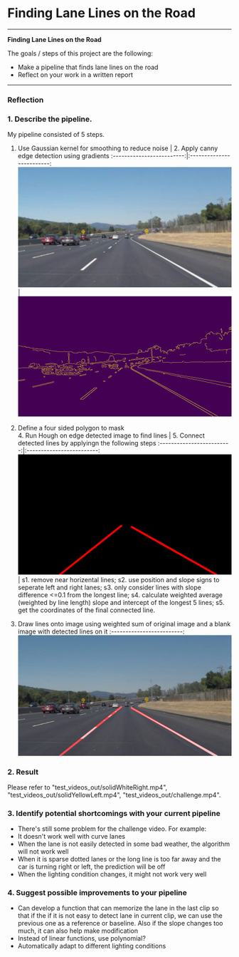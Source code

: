 # **Finding Lane Lines on the Road** 

---

**Finding Lane Lines on the Road**

The goals / steps of this project are the following:
* Make a pipeline that finds lane lines on the road
* Reflect on your work in a written report

---

### Reflection

### 1. Describe the pipeline. 

My pipeline consisted of 5 steps. 
1. Use Gaussian kernel for smoothing to reduce noise | 2. Apply canny edge detection using gradients 
:-------------------------:|:-------------------------:
![image1](./test_images_output/for_writeup/solidWhiteCurve_blurred.jpg) | ![image2](./test_images_output/for_writeup/solidWhiteCurve_canny_edges.jpg)

3. Define a four sided polygon to mask<br> 4. Run Hough on edge detected image to find lines | 5. Connect detected lines by applyingn the following steps
:-------------------------:|:-------------------------:
![image3](./test_images_output/for_writeup/solidWhiteCurve_line_img.jpg) |  s1. remove near horizental lines; s2. use position and slope signs to seperate left and right lanes; s3. only consider lines with slope difference <=0.1 from the longest line; s4. calculate weighted average (weighted by line length) slope and intercept of the longest 5 lines; s5. get the coordinates of the final connected line.

6. Draw lines onto image using weighted sum of original image and a blank image with detected lines on it
:-------------------------:
![image4](./test_images_output/for_writeup/solidWhiteCurve_final.jpg)


### 2. Result
Please refer to "test_videos_out/solidWhiteRight.mp4", "test_videos_out/solidYellowLeft.mp4", "test_videos_out/challenge.mp4".

### 3. Identify potential shortcomings with your current pipeline
* There's still some problem for the challenge video. For example:
* It doesn't work well with curve lanes 
* When the lane is not easily detected in some bad weather, the algorithm will not work well
* When it is sparse dotted lanes or the long line is too far away and the car is turning right or left, the prediction will be off
* When the lighting condition changes, it might not work very well

### 4. Suggest possible improvements to your pipeline
* Can develop a function that can memorize the lane in the last clip so that if the if it is not easy to detect lane in current clip, we can use the previous one as a reference or baseline. Also if the slope changes too much, it can also help make modification
* Instead of linear functions, use polynomial?
* Automatically adapt to different lighting conditions 